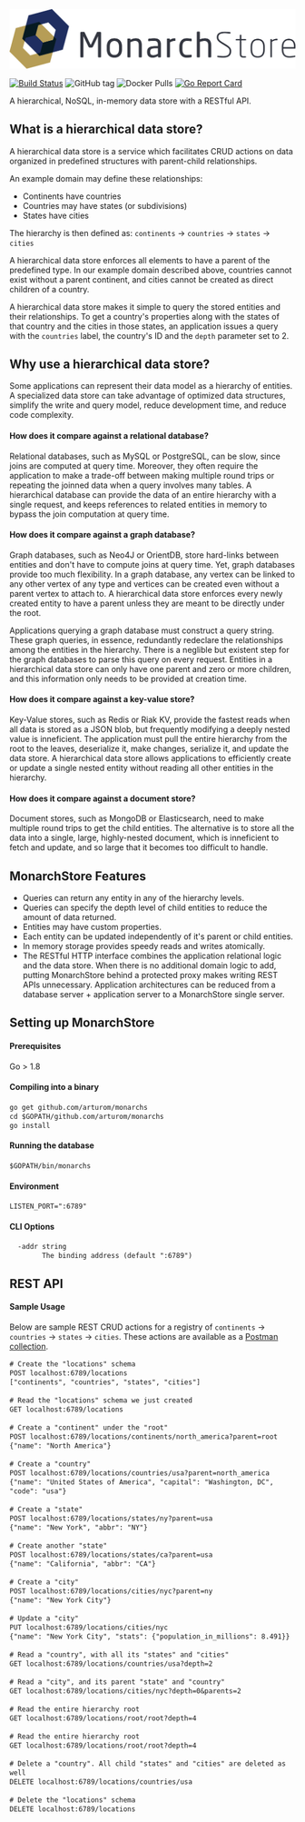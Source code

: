 ![MonarchStore Logo](/logo.png)

[![Build Status](https://travis-ci.org/MonarchStore/monarchs.svg?branch=master)](https://travis-ci.org/MonarchStore/monarchs)
![GitHub tag](https://img.shields.io/github/tag/MonarchStore/monarchs.svg)
![Docker Pulls](https://img.shields.io/docker/pulls/monarchstore/monarchs.svg)
[![Go Report Card](https://goreportcard.com/badge/github.com/MonarchStore/monarchs)](https://goreportcard.com/report/github.com/MonarchStore/monarchs)


A hierarchical, NoSQL, in-memory data store with a RESTful API.

## What is a hierarchical data store? ##
A hierarchical data store is a service which facilitates CRUD actions on data organized in predefined structures with parent-child relationships.

An example domain may define these relationships:

* Continents have countries
* Countries may have states (or subdivisions)
* States have cities

The hierarchy is then defined as: `continents` -> `countries` -> `states` -> `cities`

A hierarchical data store enforces all elements to have a parent of the predefined type. In our example domain described above, countries cannot exist without a parent continent, and cities cannot be created as direct children of a country.

A hierarchical data store makes it simple to query the stored entities and their relationships. To get a country's properties along with the states of that country and the cities in those states, an application issues a query with the `countries` label, the country's ID and the `depth` parameter set to 2.

## Why use a hierarchical data store? ##
Some applications can represent their data model as a hierarchy of entities. A specialized data store can take advantage of optimized data structures, simplify the write and query model, reduce development time, and reduce code complexity.

#### How does it compare against a relational database? ####
Relational databases, such as MySQL or PostgreSQL, can be slow, since joins are computed at query time. Moreover, they often require the application to make a trade-off between making multiple round trips or repeating the joinned data when a query involves many tables. A hierarchical database can provide the data of an entire hierarchy with a single request, and keeps references to related entities in memory to bypass the join computation at query time.

#### How does it compare against a graph database? ####
Graph databases, such as Neo4J or OrientDB, store hard-links between entities and don't have to compute joins at query time. Yet, graph databases provide too much flexibility. In a graph database, any vertex can be linked to any other vertex of any type and vertices can be created even without a parent vertex to attach to. A hierarchical data store enforces every newly created entity to have a parent unless they are meant to be directly under the root.

Applications querying a graph database must construct a query string. These graph queries, in essence, redundantly redeclare the relationships among the entities in the hierarchy. There is a neglible but existent step for the graph databases to parse this query on every request. Entities in a hierarchical data store can only have one parent and zero or more children, and this information only needs to be provided at creation time.

#### How does it compare against a key-value store? ####
Key-Value stores, such as Redis or Riak KV, provide the fastest reads when all data is stored as a JSON blob, but frequently modifying a deeply nested value is inneficient. The application must pull the entire hierarchy from the root to the leaves, deserialize it, make changes, serialize it, and update the data store. A hierarchical data store allows applications to efficiently create or update a single nested entity without reading all other entities in the hierarchy.

#### How does it compare against a document store? ####
Document stores, such as MongoDB or Elasticsearch, need to make multiple round trips to get the child entities. The alternative is to store all the data into a single, large, highly-nested document, which is inneficient to fetch and update, and so large that it becomes too difficult to handle.

## MonarchStore Features ##
- Queries can return any entity in any of the hierarchy levels.
- Queries can specify the depth level of child entities to reduce the amount of data returned.
- Entities may have custom properties.
- Each entity can be updated independently of it's parent or child entities.
- In memory storage provides speedy reads and writes atomically.
- The RESTful HTTP interface combines the application relational logic and the data store. When there is no additional domain logic to add, putting MonarchStore behind a protected proxy makes writing REST APIs unnecessary. Application architectures can be reduced from a database server + application server to a MonarchStore single server.

## Setting up MonarchStore ##

#### Prerequisites ####
Go > 1.8

#### Compiling into a binary ####
```
go get github.com/arturom/monarchs
cd $GOPATH/github.com/arturom/monarchs
go install
```

#### Running the database ####
```
$GOPATH/bin/monarchs
```

#### Environment ###
```
LISTEN_PORT=":6789"
```

#### CLI Options ###
```
  -addr string
        The binding address (default ":6789")
```

## REST API ##

#### Sample Usage ####
Below are sample REST CRUD actions for a registry of `continents` -> `countries` -> `states` -> `cities`. These actions are available as a [Postman collection](demo_postman_collection.json).
```
# Create the "locations" schema
POST localhost:6789/locations
["continents", "countries", "states", "cities"]

# Read the "locations" schema we just created
GET localhost:6789/locations

# Create a "continent" under the "root"
POST localhost:6789/locations/continents/north_america?parent=root
{"name": "North America"}

# Create a "country"
POST localhost:6789/locations/countries/usa?parent=north_america
{"name": "United States of America", "capital": "Washington, DC", "code": "usa"}

# Create a "state"
POST localhost:6789/locations/states/ny?parent=usa
{"name": "New York", "abbr": "NY"}

# Create another "state"
POST localhost:6789/locations/states/ca?parent=usa
{"name": "California", "abbr": "CA"}

# Create a "city"
POST localhost:6789/locations/cities/nyc?parent=ny
{"name": "New York City"}

# Update a "city"
PUT localhost:6789/locations/cities/nyc
{"name": "New York City", "stats": {"population_in_millions": 8.491}}

# Read a "country", with all its "states" and "cities"
GET localhost:6789/locations/countries/usa?depth=2

# Read a "city", and its parent "state" and "country"
GET localhost:6789/locations/cities/nyc?depth=0&parents=2

# Read the entire hierarchy root
GET localhost:6789/locations/root/root?depth=4

# Read the entire hierarchy root
GET localhost:6789/locations/root/root?depth=4

# Delete a "country". All child "states" and "cities" are deleted as well
DELETE localhost:6789/locations/countries/usa

# Delete the "locations" schema
DELETE localhost:6789/locations
```
